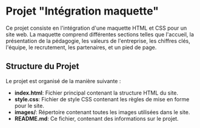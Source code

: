 # Projet "Intégration maquette"

Ce projet consiste en l'intégration d'une maquette HTML et CSS pour un site web. La maquette comprend différentes sections telles que l'accueil, la présentation de la pédagogie, les valeurs de l'entreprise, les chiffres clés, l'équipe, le recrutement, les partenaires, et un pied de page.

## Structure du Projet

Le projet est organisé de la manière suivante :

- **index.html**: Fichier principal contenant la structure HTML du site.
- **style.css**: Fichier de style CSS contenant les règles de mise en forme pour le site.
- **images/**: Répertoire contenant toutes les images utilisées dans le site.
- **README.md**: Ce fichier, contenant des informations sur le projet.
